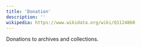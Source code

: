 ```yaml
---
title: 'Donation'
description: ''
wikipedia: https://www.wikidata.org/wiki/Q1124860
---
```


Donations to archives and collections.
